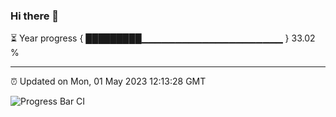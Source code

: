 ### Hi there 👋

⏳ Year progress { █████████▁▁▁▁▁▁▁▁▁▁▁▁▁▁▁▁▁▁▁▁▁ } 33.02 %

---

⏰ Updated on Mon, 01 May 2023 12:13:28 GMT

![Progress Bar CI](https://github.com/Shyam-Makwana/GitHub-Actions-Demo/workflows/Progress%20Bar%20CI/badge.svg)
